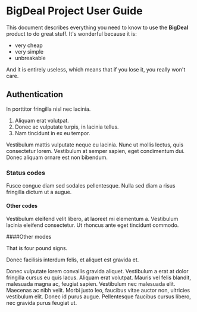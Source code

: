 # BigDeal Project User Guide

This document describes everything you need to know to use the **BigDeal** product to do great stuff.
It's wonderful because it is:
* very cheap
* very simple
* unbreakable

And it is entirely useless, which means that if you lose it, you really won't care.

## Authentication

In porttitor fringilla nisl nec lacinia. 
1. Aliquam erat volutpat. 
2. Donec ac vulputate turpis, in lacinia tellus. 
3. Nam tincidunt in ex eu tempor. 

Vestibulum mattis vulputate neque eu lacinia. Nunc ut mollis lectus, quis consectetur lorem. Vestibulum at semper sapien, eget condimentum dui. Donec aliquam ornare est non bibendum. 

### Status codes

Fusce congue diam sed sodales pellentesque. Nulla sed diam a risus fringilla dictum ut a augue. 

#### Other codes

Vestibulum eleifend velit libero, at laoreet mi elementum a. Vestibulum lacinia eleifend consectetur. Ut rhoncus ante eget tincidunt commodo. 

####Other modes

That is four pound signs. 

Donec facilisis interdum felis, et aliquet est gravida et.

Donec vulputate lorem convallis gravida aliquet. Vestibulum a erat at dolor fringilla cursus eu quis lacus. Aliquam erat volutpat. Mauris vel felis blandit, malesuada magna ac, feugiat sapien. Vestibulum nec malesuada elit. Maecenas ac nibh velit. Morbi justo leo, faucibus vitae auctor non, ultricies vestibulum elit. Donec id purus augue. Pellentesque faucibus cursus libero, nec gravida purus feugiat ut.